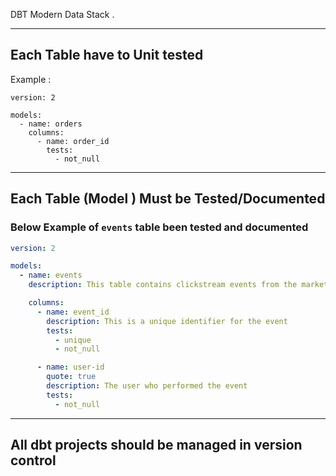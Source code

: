 
DBT Modern Data Stack .  

---
## Each Table have to Unit tested 
Example :
```YML
version: 2

models:
  - name: orders
    columns:
      - name: order_id
        tests:
          - not_null

```
---
## Each Table (Model ) Must be Tested/Documented 
### Below Example of `events` table been tested and documented 
```yml
version: 2

models:
  - name: events
    description: This table contains clickstream events from the marketing website

    columns:
      - name: event_id
        description: This is a unique identifier for the event
        tests:
          - unique
          - not_null

      - name: user-id
        quote: true
        description: The user who performed the event
        tests:
          - not_null

```
---
## All dbt projects should be managed in version control
